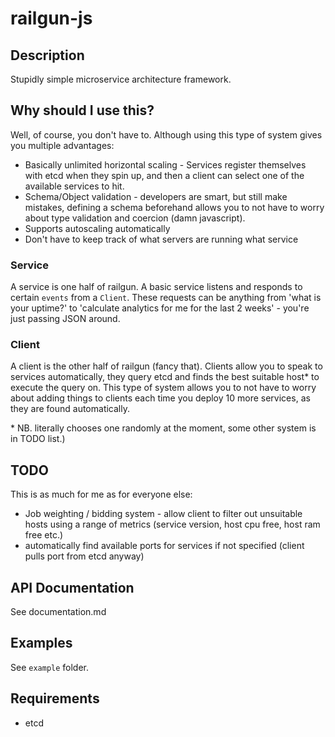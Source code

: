 railgun-js
==========

Description
----------
Stupidly simple microservice architecture framework.

Why should I use this?
----------------------

Well, of course, you don't have to. Although using this type of system gives you multiple advantages:

- Basically unlimited horizontal scaling - Services register themselves with etcd when they spin up, and then a client can select one of the available services to hit.
- Schema/Object validation - developers are smart, but still make mistakes, defining a schema beforehand allows you to not have to worry about type validation and coercion (damn javascript).
- Supports autoscaling automatically
- Don't have to keep track of what servers are running what service

### Service

A service is one half of railgun. A basic service listens and responds to certain `events` from a `Client`. These requests can be anything from 'what is your uptime?' to 'calculate analytics for me for the last 2 weeks' - you're just passing JSON around. 

### Client

A client is the other half of railgun (fancy that). Clients allow you to speak to services automatically, they query etcd and finds the best suitable host* to execute the query on. This type of system allows you to not have to worry about adding things to clients each time you deploy 10 more services, as they are found automatically.

\* NB. literally chooses one randomly at the moment, some other system is in TODO list.)

TODO
----

This is as much for me as for everyone else:

- Job weighting / bidding system - allow client to filter out unsuitable hosts using a range of metrics (service version, host cpu free, host ram free etc.)
- automatically find available ports for services if not specified (client pulls port from etcd anyway)

API Documentation
------------

See documentation.md

Examples
--------

See `example` folder.

Requirements
------------

- etcd